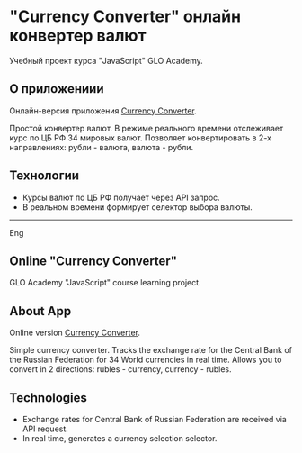 # "Currency Converter" онлайн конвертер валют

Учебный проект курса "JavaScript" GLO Academy.

## О приложениии

Онлайн-версия приложения [Currency Converter](https://kostyanb.github.io/currencyConverter/).

Простой конвертер валют. В режиме реального времени отслеживает курс по ЦБ РФ 34 мировых валют.
Позволяет конвертировать в 2-х направлениях: рубли - валюта, валюта - рубли.

## Технологии

* Курсы валют по ЦБ РФ получает через API запрос.
* В реальном времени формирует селектор выбора валюты.

***
Eng

## Online "Currency Converter"

GLO Academy "JavaScript" course learning project.

## About App

Online version [Currency Converter](https://kostyanb.github.io/currencyConverter/).

Simple currency converter. Tracks the exchange rate for the Central Bank of the Russian Federation for 34 World currencies in real time.
Allows you to convert in 2 directions: rubles - currency, currency - rubles.

## Technologies

* Exchange rates for Central Bank of Russian Federation are received via API request.
* In real time, generates a currency selection selector.